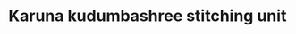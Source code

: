 ---
title: "Karuna kudumbashree stitching unit"
url: /thiruvananthapuram/karuna-kudumbashree-stitching-unit/
shop: Schneiderei
---